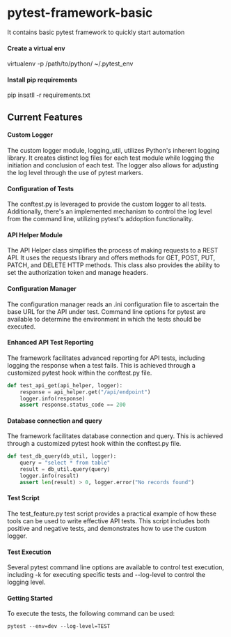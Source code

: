 # pytest-framework-basic
It contains basic pytest framework to quickly start automation 

#### Create a virtual env 
virtualenv -p /path/to/python/ ~/.pytest_env

#### Install pip requirements
pip insatll -r requirements.txt


## Current Features

#### Custom Logger
The custom logger module, logging_util, utilizes Python's inherent logging library. It creates distinct log files for each test module while logging the initiation and conclusion of each test. The logger also allows for adjusting the log level through the use of pytest markers.

#### Configuration of Tests
The conftest.py is leveraged to provide the custom logger to all tests. Additionally, there's an implemented mechanism to control the log level from the command line, utilizing pytest's addoption functionality.

#### API Helper Module
The API Helper class simplifies the process of making requests to a REST API. It uses the requests library and offers methods for GET, POST, PUT, PATCH, and DELETE HTTP methods. This class also provides the ability to set the authorization token and manage headers.

#### Configuration Manager
The configuration manager reads an .ini configuration file to ascertain the base URL for the API under test. Command line options for pytest are available to determine the environment in which the tests should be executed.

#### Enhanced API Test Reporting
The framework facilitates advanced reporting for API tests, including logging the response when a test fails. This is achieved through a customized pytest hook within the conftest.py file.
```python
def test_api_get(api_helper, logger):
    response = api_helper.get("/api/endpoint")
    logger.info(response)
    assert response.status_code == 200
```
#### Database connection and query
The framework facilitates database connection and query. This is achieved through a customized pytest hook within the conftest.py file.
```python
def test_db_query(db_util, logger):
    query = "select * from table"
    result = db_util.query(query)
    logger.info(result)
    assert len(result) > 0, logger.error("No records found")
```

#### Test Script
The test_feature.py test script provides a practical example of how these tools can be used to write effective API tests. This script includes both positive and negative tests, and demonstrates how to use the custom logger.

#### Test Execution
Several pytest command line options are available to control test execution, including -k for executing specific tests and --log-level to control the logging level.

#### Getting Started

To execute the tests, the following command can be used:
```
pytest --env=dev --log-level=TEST

 ```

